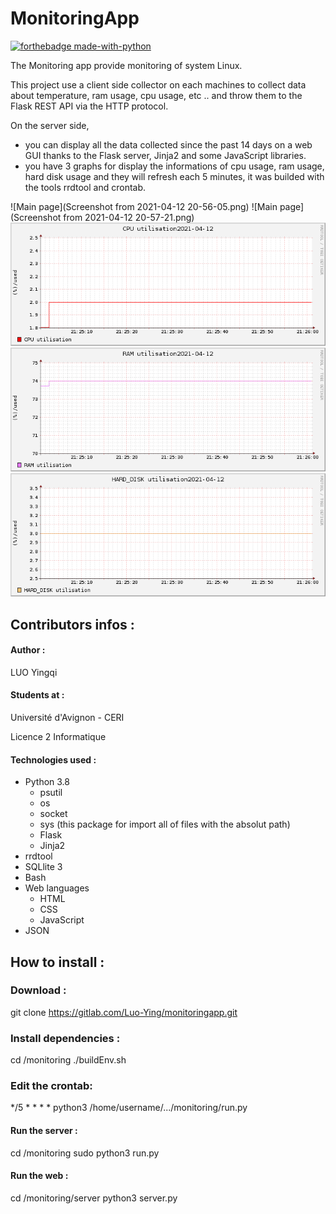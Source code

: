 # MonitoringApp
[![forthebadge made-with-python](http://forthebadge.com/images/badges/made-with-python.svg)](https://www.python.org/)

The Monitoring app provide monitoring of system Linux.

This project use a client side collector on each machines to collect data about temperature, ram usage, cpu usage, etc .. and throw them to the Flask REST API via the HTTP protocol.

On the server side, 
- you can display all the data collected since the past 14 days on a web GUI thanks to the Flask server, Jinja2 and some JavaScript libraries.
- you have 3 graphs for display the informations of cpu usage, ram usage, hard disk usage and they will refresh each 5 minutes, it was builded with the tools rrdtool and crontab. 


![Main page](Screenshot from 2021-04-12 20-56-05.png)
![Main page](Screenshot from 2021-04-12 20-57-21.png)
![CPU graph rrd](server/usedCPU.png)
![RAM graph rrd](server/usedRAM.png)
![harddisk graph rrd](server/usedHARDDISK.png)

## Contributors infos :

#### Author :
LUO Yingqi

#### Students at :

Université d'Avignon - CERI

Licence 2 Informatique

#### Technologies used :

* Python 3.8
    * psutil
    * os
    * socket
    * sys (this package for import all of files with the absolut path)
    * Flask
    * Jinja2
* rrdtool
* SQLlite 3
* Bash
* Web languages
    * HTML
    * CSS
    * JavaScript
* JSON

## How to install :

### Download :

git clone https://gitlab.com/Luo-Ying/monitoringapp.git


### Install dependencies :
cd /monitoring
./buildEnv.sh



### Edit the crontab:
*/5 * * * * python3 /home/username/.../monitoring/run.py


#### Run the server :
cd /monitoring
sudo python3 run.py


#### Run the web :
cd /monitoring/server
python3 server.py

